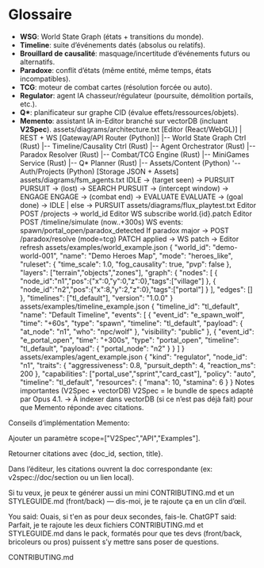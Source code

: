 # Glossaire

- **WSG**: World State Graph (états + transitions du monde).
- **Timeline**: suite d’événements datés (absolus ou relatifs).
- **Brouillard de causalité**: masquage/incertitude d’événements futurs ou alternatifs.
- **Paradoxe**: conflit d’états (même entité, même temps, états incompatibles).
- **TCG**: moteur de combat cartes (résolution forcée ou auto).
- **Regulator**: agent IA chasseur/régulateur (poursuite, démolition portails, etc.).
- **Q\***: planificateur sur graphe CID (évalue effets/ressources/objets).
- **Memento**: assistant IA in-Editor branché sur vectorDB (incluant **V2Spec**).
assets/diagrams/architecture.txt
[Editor (React/WebGL)]
  |  REST + WS
[Gateway/API Router (Python)]
  |-- World State Graph Ctrl (Rust)
  |-- Timeline/Causality Ctrl (Rust)
  |-- Agent Orchestrator (Rust)
  |-- Paradox Resolver (Rust)
  |-- Combat/TCG Engine (Rust)
  |-- MiniGames Service (Rust)
  |-- Q* Planner (Rust)
  |-- Assets/Content (Python)
  '-- Auth/Projects (Python)
[Storage JSON + Assets]
assets/diagrams/fsm_agents.txt
IDLE -> (target seen) -> PURSUIT
PURSUIT -> (lost) -> SEARCH
PURSUIT -> (intercept window) -> ENGAGE
ENGAGE -> (combat end) -> EVALUATE
EVALUATE -> (goal done) -> IDLE | else -> PURSUIT
assets/diagrams/flux_playtest.txt
Editor POST /projects -> world_id
Editor WS subscribe world.{id}.patch
Editor POST /timeline/simulate (now..+300s)
WS events: spawn/portal_open/paradox_detected
If paradox major -> POST /paradox/resolve (mode=tcg)
PATCH applied -> WS patch -> Editor refresh
assets/examples/world_example.json
{
  "world_id": "demo-world-001",
  "name": "Demo Heroes Map",
  "mode": "heroes_like",
  "ruleset": { "time_scale": 1.0, "fog_causality": true, "pvp": false },
  "layers": ["terrain","objects","zones"],
  "graph": {
    "nodes": [
      { "node_id":"n1","pos":{"x":0,"y":0,"z":0},"tags":["village"] },
      { "node_id":"n2","pos":{"x":8,"y":2,"z":0},"tags":["portal"] }
    ],
    "edges": []
  },
  "timelines": ["tl_default"],
  "version": "1.0.0"
}
assets/examples/timeline_example.json
{
  "timeline_id": "tl_default",
  "name": "Default Timeline",
  "events": [
    {
      "event_id": "e_spawn_wolf",
      "time": "+60s",
      "type": "spawn",
      "timeline": "tl_default",
      "payload": { "at_node": "n1", "who": "npc/wolf" },
      "visibility": "public"
    },
    {
      "event_id": "e_portal_open",
      "time": "+300s",
      "type": "portal_open",
      "timeline": "tl_default",
      "payload": { "portal_node": "n2" }
    }
  ]
}
assets/examples/agent_example.json
{
  "kind": "regulator",
  "node_id": "n1",
  "traits": { "aggressiveness": 0.8, "pursuit_depth": 4, "reaction_ms": 200 },
  "capabilities": ["portal_use","sprint","card_cast"],
  "policy": "auto",
  "timeline": "tl_default",
  "resources": { "mana": 10, "stamina": 6 }
}
Notes importantes (V2Spec + vectorDB)
V2Spec = le bundle de specs adapté par Opus 4.1.
→ À indexer dans vectorDB (si ce n’est pas déjà fait) pour que Memento réponde avec citations.

Conseils d’implémentation Memento:

Ajouter un paramètre scope=["V2Spec","API","Examples"].

Retourner citations avec {doc_id, section, title}.

Dans l’éditeur, les citations ouvrent la doc correspondante (ex: v2spec://doc/section ou un lien local).

Si tu veux, je peux te générer aussi un mini CONTRIBUTING.md et un STYLEGUIDE.md (front/back) — dis-moi, je te rajoute ça en un clin d’œil.

You said:
Ouais, si t'en as pour deux secondes, fais-le.
ChatGPT said:
Parfait, je te rajoute les deux fichiers CONTRIBUTING.md et STYLEGUIDE.md dans le pack, formatés pour que tes devs (front/back, bricoleurs ou pros) puissent s’y mettre sans poser de questions.

CONTRIBUTING.md
